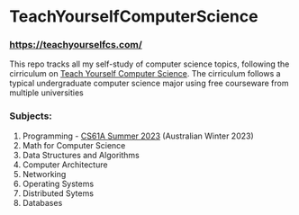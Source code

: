 # TeachYourselfComputerScience
### https://teachyourselfcs.com/

This repo tracks all my self-study of computer science topics, following the cirriculum on [Teach Yourself Computer Science](https://teachyourselfcs.com/). The cirriculum follows a typical undergraduate computer science major using free courseware from multiple universities


### Subjects:
1. Programming - [CS61A Summer 2023](https://cs61a.org/) (Australian Winter 2023)
2. Math for Computer Science
3. Data Structures and Algorithms
4. Computer Architecture
5. Networking
6. Operating Systems
7. Distributed Sytems
8. Databases
